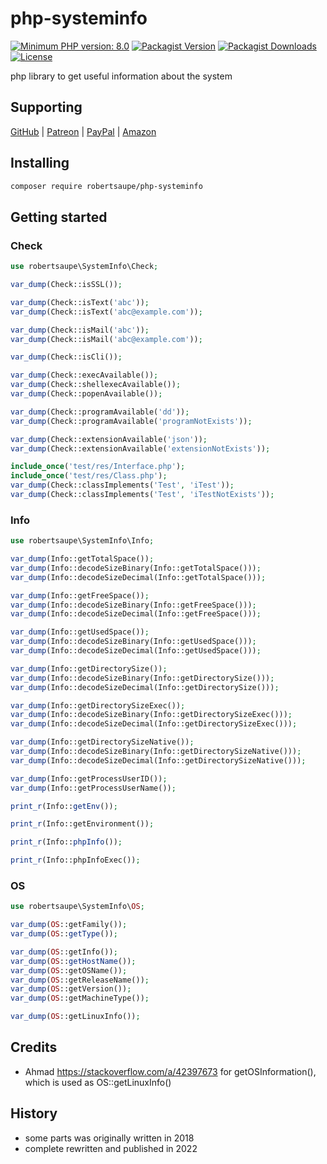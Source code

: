 # php-systeminfo

[![Minimum PHP version: 8.0](https://img.shields.io/badge/php-8.0%2B-blue.svg?color=blue&style=for-the-badge)](https://packagist.org/packages/robertsaupe/php-systeminfo)
[![Packagist Version](https://img.shields.io/packagist/v/robertsaupe/php-systeminfo?color=blue&style=for-the-badge)](https://packagist.org/packages/robertsaupe/php-systeminfo)
[![Packagist Downloads](https://img.shields.io/packagist/dt/robertsaupe/php-systeminfo?color=blue&style=for-the-badge)](https://packagist.org/packages/robertsaupe/php-systeminfo)
[![License](https://img.shields.io/badge/license-MIT-blue.svg?style=for-the-badge)](LICENSE)

php library to get useful information about the system

## Supporting

[GitHub](https://github.com/sponsors/robertsaupe) |
[Patreon](https://www.patreon.com/robertsaupe) |
[PayPal](https://www.paypal.com/donate?hosted_button_id=SQMRNY8YVPCZQ) |
[Amazon](https://www.amazon.de/ref=as_li_ss_tl?ie=UTF8&linkCode=ll2&tag=robertsaupe-21&linkId=b79bc86cee906816af515980cb1db95e&language=de_DE)

## Installing

```sh
composer require robertsaupe/php-systeminfo
```

## Getting started

### Check

```php
use robertsaupe\SystemInfo\Check;

var_dump(Check::isSSL());

var_dump(Check::isText('abc'));
var_dump(Check::isText('abc@example.com'));

var_dump(Check::isMail('abc'));
var_dump(Check::isMail('abc@example.com'));

var_dump(Check::isCli());

var_dump(Check::execAvailable());
var_dump(Check::shellexecAvailable());
var_dump(Check::popenAvailable());

var_dump(Check::programAvailable('dd'));
var_dump(Check::programAvailable('programNotExists'));

var_dump(Check::extensionAvailable('json'));
var_dump(Check::extensionAvailable('extensionNotExists'));

include_once('test/res/Interface.php');
include_once('test/res/Class.php');
var_dump(Check::classImplements('Test', 'iTest'));
var_dump(Check::classImplements('Test', 'iTestNotExists'));
```

### Info

```php
use robertsaupe\SystemInfo\Info;

var_dump(Info::getTotalSpace());
var_dump(Info::decodeSizeBinary(Info::getTotalSpace()));
var_dump(Info::decodeSizeDecimal(Info::getTotalSpace()));

var_dump(Info::getFreeSpace());
var_dump(Info::decodeSizeBinary(Info::getFreeSpace()));
var_dump(Info::decodeSizeDecimal(Info::getFreeSpace()));

var_dump(Info::getUsedSpace());
var_dump(Info::decodeSizeBinary(Info::getUsedSpace()));
var_dump(Info::decodeSizeDecimal(Info::getUsedSpace()));

var_dump(Info::getDirectorySize());
var_dump(Info::decodeSizeBinary(Info::getDirectorySize()));
var_dump(Info::decodeSizeDecimal(Info::getDirectorySize()));

var_dump(Info::getDirectorySizeExec());
var_dump(Info::decodeSizeBinary(Info::getDirectorySizeExec()));
var_dump(Info::decodeSizeDecimal(Info::getDirectorySizeExec()));

var_dump(Info::getDirectorySizeNative());
var_dump(Info::decodeSizeBinary(Info::getDirectorySizeNative()));
var_dump(Info::decodeSizeDecimal(Info::getDirectorySizeNative()));

var_dump(Info::getProcessUserID());
var_dump(Info::getProcessUserName());

print_r(Info::getEnv());

print_r(Info::getEnvironment());

print_r(Info::phpInfo());

print_r(Info::phpInfoExec());
```

### OS

```php
use robertsaupe\SystemInfo\OS;

var_dump(OS::getFamily());
var_dump(OS::getType());

var_dump(OS::getInfo());
var_dump(OS::getHostName());
var_dump(OS::getOSName());
var_dump(OS::getReleaseName());
var_dump(OS::getVersion());
var_dump(OS::getMachineType());

var_dump(OS::getLinuxInfo());
```

## Credits

- Ahmad <https://stackoverflow.com/a/42397673> for getOSInformation(), which is used as OS::getLinuxInfo()

## History

- some parts was originally written in 2018
- complete rewritten and published in 2022
